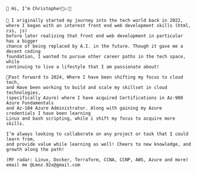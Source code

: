     👋 Hi, I’m Christopher🍋📈😁

    👀 I originally started my journey into the tech world back in 2022,
    where I began with an interest front end web development skills (html, css, js) 
    before later realizing that front end web development in particular has a bigger 
    chance of being replaced by A.I. in the future. Though it gave me a decent coding
    foundation, I wanted to pursue other career paths in the tech space, while 
    continuing to live a lifestyle that I am passionate about!

    🌱Fast forward to 2024, Where I have been shifting my focus to cloud tech,
    and Have been working to build and scale my skillset in cloud technologies,
    (specifically Azure) where I have acquired Certifications in Az-900 Azure Fundamentals 
    and Az-104 Azure Administrator. Along with gaining my Azure credentials I have been learning 
    Linux and bash scripting, while i shift my focus to acquire more skills.

    I’m always looking to collaborate on any project or task that I could learn from,
    and provide value while learning as well! Cheers to new knowledge, and growth along the path!

    (MY radar: Linux, Docker, Terraform, CCNA, CCNP, AWS, Azure and more) email me @Lmnz.92x@gmail.com

